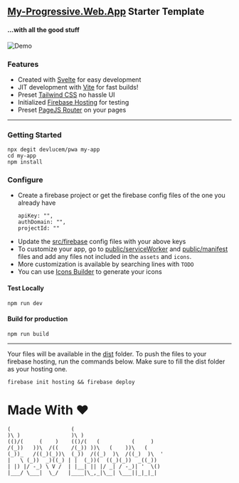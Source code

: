 ## [My-Progressive.Web.App](https://my-progressive.web.app) Starter Template
#### ...with all the good stuff

![Demo](https://user-images.githubusercontent.com/22216995/159932666-65ad3861-7123-4187-88af-662fbf2a32db.png)

### Features
- Created with [Svelte](https://svelte.dev/) for easy development
- JIT development with [Vite](https://vitejs.dev/) for fast builds!
- Preset [Tailwind CSS](https://tailwindcss.com/) no hassle UI
- Initialized [Firebase Hosting](https://firebase.google.com/docs/hosting) for testing
- Preset [PageJS Router](https://www.npmjs.com/package/page) on your pages

---
### Getting Started
```
npx degit devlucem/pwa my-app
cd my-app
npm install
```
### Configure
- Create a firebase project or get the firebase config files of the one you already have
    ```
    apiKey: "",
    authDomain: "",
    projectId: ""
   ```
- Update the [src/firebase](./src/firebase.js) config files with your above keys
- To customize your app, go to [public/serviceWorker](./public/serviceWorker.js) and [public/manifest](./public/manifest.json) files and add any files not included in the `assets` and `icons`.
- More customization is available by searching lines with `TODO`
- You can use [Icons Builder](https://www.pwabuilder.com/imageGenerator) to generate your icons
#### Test Locally
`npm run dev`

#### Build for production
`npm run build`

---

Your files will be available in the [dist](./dist) folder.
To push the files to your firebase hosting, run the commands below. Make sure to fill the dist folder as your hosting one.

`firebase init hosting && firebase deploy`

# Made With ♥
```
(                   (                            
)\ )                )\ )                         
(()/(     (    )    (()/(   (          (     )    
/(_))   ))\  /((    /(_)) ))\   (    ))\   (     
(_))_   /((_)(_))\  (_))  /((_)  )\  /((_)  )\  '
|   \ (_))  _)((_) | |  (_))(  ((_)(_))  _((_))  
| |) |/ -_) \ V /  | |__| || |/ _| / -_)| '  \()
|___/ \___|  \_/   |____|\_,_|\__| \___||_|_|_|  
```
